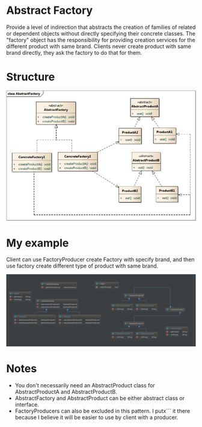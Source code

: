 # Abstract Factory

Provide a level of indirection that abstracts the creation of families of related or dependent objects without directly specifying their concrete classes. 
The "factory" object has the responsibility for providing creation services for the different product with same brand. 
Clients never create product with same brand directly, they ask the factory to do that for them.

# Structure

![](src/main/resources/abatract-factory.jpg)

# My example

Client can use FactoryProducer create Factory with specify brand, and then use factory create different type of product with same brand.

![](src/main/resources/my-example.png)

# Notes
- You don't necessarily need an AbstractProduct class for AbstractProductA and AbstractProductB.
- AbstractFactory and AbstractProduct can be either abstract class or interface.
- FactoryProducers can also be excluded in this pattern. I putx``` it there because I believe it will be easier to use by client with a producer.
